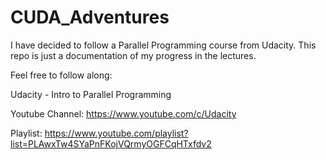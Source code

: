 # CUDA_Adventures

I have decided to follow a Parallel Programming course from Udacity. This repo is just a documentation of my progress in the lectures.

Feel free to follow along:

Udacity - Intro to Parallel Programming

Youtube Channel: https://www.youtube.com/c/Udacity

Playlist: https://www.youtube.com/playlist?list=PLAwxTw4SYaPnFKojVQrmyOGFCqHTxfdv2
